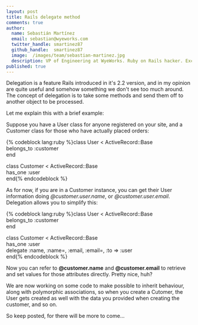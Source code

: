 ```yaml
---
layout: post
title: Rails delegate method
comments: true
author:
  name: Sebastián Martínez
  email: sebastian@wyeworks.com
  twitter_handle: smartinez87
  github_handle:  smartinez87
  image:  /images/team/sebastian-martinez.jpg
  description: VP of Engineering at WyeWorks. Ruby on Rails hacker. ExceptionNotification maintainer. Coffee & bacon lover.
published: true
---
```

Delegation is a feature Rails introduced in it's 2.2 version, and in my opinion are quite useful and somehow something we don't see too much around.
The concept of delegation is to take some methods and send them off to another object to be processed.

<!--more-->

Let me explain this with a brief example:

Suppose you have a User class for anyone registered on your site, and a Customer class for those who have actually placed orders:

{% codeblock lang:ruby %}class User < ActiveRecord::Base  
   belongs_to :customer  
end  
  
class Customer < ActiveRecord::Base  
   has_one :user  
end{% endcodeblock %}

As for now, if you are in a Customer instance, you can get their User information doing *@customer.user.name*, or *@customer.user.email*.
Delegation allows you to simplify this:

{% codeblock lang:ruby %}class User < ActiveRecord::Base  
   belongs_to :customer  
end  
   
class Customer < ActiveRecord::Base  
   has_one :user  
   delegate :name, :name=, :email, :email=, :to => :user  
end{% endcodeblock %}

Now you can refer to **@customer.name** and **@customer.email** to retrieve and set values for those attributes directly. Pretty nice, huh?

We are now working on some code to make possible to inherit behaviour, along with polymorphic associations, so when you create a Cutomer, the User gets created as well with the data you provided when creating the customer, and so on.

So keep posted, for there will be more to come...
